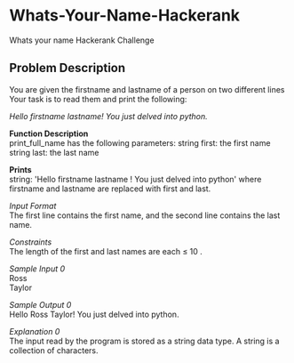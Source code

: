 # Whats-Your-Name-Hackerank
 Whats your name Hackerank Challenge
 
 ## Problem Description
 You are given the firstname and lastname of a person on two different lines \
 Your task is to read them and print the following: 

  *Hello firstname lastname! You just delved into python.*

  **Function Description**\
   print_full_name has the following parameters:
   string first: the first name
   string last: the last name
   
  **Prints**\
  string: 'Hello firstname lastname ! You just delved into python' where firstname and lastname are replaced with first and last.
  
  *Input Format*\
  The first line contains the first name, and the second line contains the last name.

  *Constraints*\
   The length of the first and last names are each ≤ 10 .

  *Sample Input 0*\
  Ross \
  Taylor 
  
  *Sample Output 0*\
  Hello Ross Taylor! You just delved into python. 
  
  *Explanation 0*\
  The input read by the program is stored as a string data type. A string is a collection of characters.
